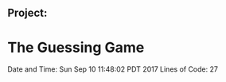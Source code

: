 ## Project:
# The Guessing Game
Date and Time:
Sun Sep 10 11:48:02 PDT 2017
Lines of Code:
      27
